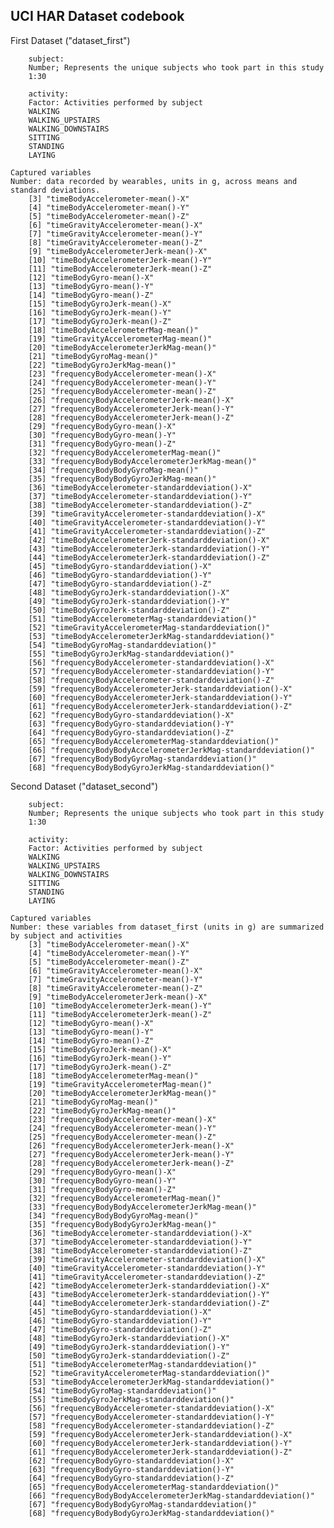 ## UCI HAR Dataset codebook

First Dataset ("dataset_first")
        
        subject:
        Number; Represents the unique subjects who took part in this study
        1:30
        
        activity:
        Factor: Activities performed by subject
        WALKING
	    WALKING_UPSTAIRS
	    WALKING_DOWNSTAIRS
	    SITTING
	    STANDING
	    LAYING
	
	Captured variables 
	Number: data recorded by wearables, units in g, across means and standard deviations.
        [3] "timeBodyAccelerometer-mean()-X"                           
        [4] "timeBodyAccelerometer-mean()-Y"                           
        [5] "timeBodyAccelerometer-mean()-Z"                           
        [6] "timeGravityAccelerometer-mean()-X"                        
        [7] "timeGravityAccelerometer-mean()-Y"                        
        [8] "timeGravityAccelerometer-mean()-Z"                        
        [9] "timeBodyAccelerometerJerk-mean()-X"                       
        [10] "timeBodyAccelerometerJerk-mean()-Y"                       
        [11] "timeBodyAccelerometerJerk-mean()-Z"                       
        [12] "timeBodyGyro-mean()-X"                                    
        [13] "timeBodyGyro-mean()-Y"                                    
        [14] "timeBodyGyro-mean()-Z"                                    
        [15] "timeBodyGyroJerk-mean()-X"                                
        [16] "timeBodyGyroJerk-mean()-Y"                                
        [17] "timeBodyGyroJerk-mean()-Z"                                
        [18] "timeBodyAccelerometerMag-mean()"                          
        [19] "timeGravityAccelerometerMag-mean()"                       
        [20] "timeBodyAccelerometerJerkMag-mean()"                      
        [21] "timeBodyGyroMag-mean()"                                   
        [22] "timeBodyGyroJerkMag-mean()"                               
        [23] "frequencyBodyAccelerometer-mean()-X"                      
        [24] "frequencyBodyAccelerometer-mean()-Y"                      
        [25] "frequencyBodyAccelerometer-mean()-Z"                      
        [26] "frequencyBodyAccelerometerJerk-mean()-X"                  
        [27] "frequencyBodyAccelerometerJerk-mean()-Y"                  
        [28] "frequencyBodyAccelerometerJerk-mean()-Z"                  
        [29] "frequencyBodyGyro-mean()-X"                               
        [30] "frequencyBodyGyro-mean()-Y"                               
        [31] "frequencyBodyGyro-mean()-Z"                               
        [32] "frequencyBodyAccelerometerMag-mean()"                     
        [33] "frequencyBodyBodyAccelerometerJerkMag-mean()"             
        [34] "frequencyBodyBodyGyroMag-mean()"                          
        [35] "frequencyBodyBodyGyroJerkMag-mean()"                      
        [36] "timeBodyAccelerometer-standarddeviation()-X"              
        [37] "timeBodyAccelerometer-standarddeviation()-Y"              
        [38] "timeBodyAccelerometer-standarddeviation()-Z"              
        [39] "timeGravityAccelerometer-standarddeviation()-X"           
        [40] "timeGravityAccelerometer-standarddeviation()-Y"           
        [41] "timeGravityAccelerometer-standarddeviation()-Z"           
        [42] "timeBodyAccelerometerJerk-standarddeviation()-X"          
        [43] "timeBodyAccelerometerJerk-standarddeviation()-Y"          
        [44] "timeBodyAccelerometerJerk-standarddeviation()-Z"          
        [45] "timeBodyGyro-standarddeviation()-X"                       
        [46] "timeBodyGyro-standarddeviation()-Y"                       
        [47] "timeBodyGyro-standarddeviation()-Z"                       
        [48] "timeBodyGyroJerk-standarddeviation()-X"                   
        [49] "timeBodyGyroJerk-standarddeviation()-Y"                   
        [50] "timeBodyGyroJerk-standarddeviation()-Z"                   
        [51] "timeBodyAccelerometerMag-standarddeviation()"             
        [52] "timeGravityAccelerometerMag-standarddeviation()"          
        [53] "timeBodyAccelerometerJerkMag-standarddeviation()"         
        [54] "timeBodyGyroMag-standarddeviation()"                      
        [55] "timeBodyGyroJerkMag-standarddeviation()"                  
        [56] "frequencyBodyAccelerometer-standarddeviation()-X"         
        [57] "frequencyBodyAccelerometer-standarddeviation()-Y"         
        [58] "frequencyBodyAccelerometer-standarddeviation()-Z"         
        [59] "frequencyBodyAccelerometerJerk-standarddeviation()-X"     
        [60] "frequencyBodyAccelerometerJerk-standarddeviation()-Y"     
        [61] "frequencyBodyAccelerometerJerk-standarddeviation()-Z"     
        [62] "frequencyBodyGyro-standarddeviation()-X"                  
        [63] "frequencyBodyGyro-standarddeviation()-Y"                  
        [64] "frequencyBodyGyro-standarddeviation()-Z"                  
        [65] "frequencyBodyAccelerometerMag-standarddeviation()"        
        [66] "frequencyBodyBodyAccelerometerJerkMag-standarddeviation()"
        [67] "frequencyBodyBodyGyroMag-standarddeviation()"             
        [68] "frequencyBodyBodyGyroJerkMag-standarddeviation()"  
        
Second Dataset ("dataset_second")
        
        subject:
        Number; Represents the unique subjects who took part in this study
        1:30
        
        activity:
        Factor: Activities performed by subject
        WALKING
	    WALKING_UPSTAIRS
	    WALKING_DOWNSTAIRS
	    SITTING
	    STANDING
	    LAYING
	
	Captured variables 
	Number: these variables from dataset_first (units in g) are summarized by subject and activities
        [3] "timeBodyAccelerometer-mean()-X"                           
        [4] "timeBodyAccelerometer-mean()-Y"                           
        [5] "timeBodyAccelerometer-mean()-Z"                           
        [6] "timeGravityAccelerometer-mean()-X"                        
        [7] "timeGravityAccelerometer-mean()-Y"                        
        [8] "timeGravityAccelerometer-mean()-Z"                        
        [9] "timeBodyAccelerometerJerk-mean()-X"                       
        [10] "timeBodyAccelerometerJerk-mean()-Y"                       
        [11] "timeBodyAccelerometerJerk-mean()-Z"                       
        [12] "timeBodyGyro-mean()-X"                                    
        [13] "timeBodyGyro-mean()-Y"                                    
        [14] "timeBodyGyro-mean()-Z"                                    
        [15] "timeBodyGyroJerk-mean()-X"                                
        [16] "timeBodyGyroJerk-mean()-Y"                                
        [17] "timeBodyGyroJerk-mean()-Z"                                
        [18] "timeBodyAccelerometerMag-mean()"                          
        [19] "timeGravityAccelerometerMag-mean()"                       
        [20] "timeBodyAccelerometerJerkMag-mean()"                      
        [21] "timeBodyGyroMag-mean()"                                   
        [22] "timeBodyGyroJerkMag-mean()"                               
        [23] "frequencyBodyAccelerometer-mean()-X"                      
        [24] "frequencyBodyAccelerometer-mean()-Y"                      
        [25] "frequencyBodyAccelerometer-mean()-Z"                      
        [26] "frequencyBodyAccelerometerJerk-mean()-X"                  
        [27] "frequencyBodyAccelerometerJerk-mean()-Y"                  
        [28] "frequencyBodyAccelerometerJerk-mean()-Z"                  
        [29] "frequencyBodyGyro-mean()-X"                               
        [30] "frequencyBodyGyro-mean()-Y"                               
        [31] "frequencyBodyGyro-mean()-Z"                               
        [32] "frequencyBodyAccelerometerMag-mean()"                     
        [33] "frequencyBodyBodyAccelerometerJerkMag-mean()"             
        [34] "frequencyBodyBodyGyroMag-mean()"                          
        [35] "frequencyBodyBodyGyroJerkMag-mean()"                      
        [36] "timeBodyAccelerometer-standarddeviation()-X"              
        [37] "timeBodyAccelerometer-standarddeviation()-Y"              
        [38] "timeBodyAccelerometer-standarddeviation()-Z"              
        [39] "timeGravityAccelerometer-standarddeviation()-X"           
        [40] "timeGravityAccelerometer-standarddeviation()-Y"           
        [41] "timeGravityAccelerometer-standarddeviation()-Z"           
        [42] "timeBodyAccelerometerJerk-standarddeviation()-X"          
        [43] "timeBodyAccelerometerJerk-standarddeviation()-Y"          
        [44] "timeBodyAccelerometerJerk-standarddeviation()-Z"          
        [45] "timeBodyGyro-standarddeviation()-X"                       
        [46] "timeBodyGyro-standarddeviation()-Y"                       
        [47] "timeBodyGyro-standarddeviation()-Z"                       
        [48] "timeBodyGyroJerk-standarddeviation()-X"                   
        [49] "timeBodyGyroJerk-standarddeviation()-Y"                   
        [50] "timeBodyGyroJerk-standarddeviation()-Z"                   
        [51] "timeBodyAccelerometerMag-standarddeviation()"             
        [52] "timeGravityAccelerometerMag-standarddeviation()"          
        [53] "timeBodyAccelerometerJerkMag-standarddeviation()"         
        [54] "timeBodyGyroMag-standarddeviation()"                      
        [55] "timeBodyGyroJerkMag-standarddeviation()"                  
        [56] "frequencyBodyAccelerometer-standarddeviation()-X"         
        [57] "frequencyBodyAccelerometer-standarddeviation()-Y"         
        [58] "frequencyBodyAccelerometer-standarddeviation()-Z"         
        [59] "frequencyBodyAccelerometerJerk-standarddeviation()-X"     
        [60] "frequencyBodyAccelerometerJerk-standarddeviation()-Y"     
        [61] "frequencyBodyAccelerometerJerk-standarddeviation()-Z"     
        [62] "frequencyBodyGyro-standarddeviation()-X"                  
        [63] "frequencyBodyGyro-standarddeviation()-Y"                  
        [64] "frequencyBodyGyro-standarddeviation()-Z"                  
        [65] "frequencyBodyAccelerometerMag-standarddeviation()"        
        [66] "frequencyBodyBodyAccelerometerJerkMag-standarddeviation()"
        [67] "frequencyBodyBodyGyroMag-standarddeviation()"             
        [68] "frequencyBodyBodyGyroJerkMag-standarddeviation()"  
